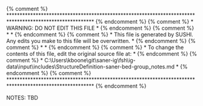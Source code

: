 {% comment %} ******************************************************************************************************** {% endcomment %}
{% comment %} *                                    WARNING: DO NOT EDIT THIS FILE                                    * {% endcomment %}
{% comment %} *                                                                                                      * {% endcomment %}
{% comment %} * This file is generated by SUSHI. Any edits you make to this file will be overwritten.                * {% endcomment %}
{% comment %} *                                                                                                      * {% endcomment %}
{% comment %} * To change the contents of this file, edit the original source file at:                               * {% endcomment %}
{% comment %} * C:\Users\kboone\git\saner-ig\fsh\ig-data\input\includes\StructureDefinition-saner-bed-group_notes.md * {% endcomment %}
{% comment %} ******************************************************************************************************** {% endcomment %}

NOTES: TBD